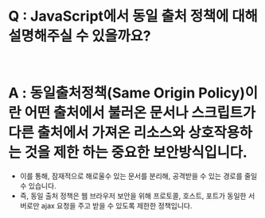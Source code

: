 # Q : JavaScript에서 동일 출처 정책에 대해 설명해주실 수 있을까요?

<br />

# A : 동일출처정책(Same Origin Policy)이란 어떤 출처에서 불러온 문서나 스크립트가 다른 출처에서 가져온 리소스와 상호작용하는 것을 제한 하는 중요한 보안방식입니다.

- 이를 통해, 잠재적으로 해로울수 있는 문서를 분리해, 공격받을 수 있는 경로를 줄일 수 있습니다.
- 즉, 동일 출처 정책은 웹 브라우저 보안을 위해 프로토콜, 호스트, 포트가 동일한 서버로만 ajax 요청을 주고 받을 수 있도록 제한한 정책입니다.
